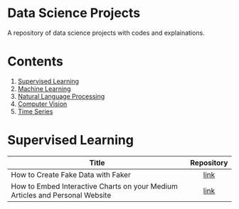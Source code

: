 # Data Science Projects
A repository of data science projects with codes and explainations.


# Contents
1. [Supervised Learning](#supervised-learning)
1. [Machine Learning](#machine-learning)
1. [Natural Language Processing](#natural-language-processing)
1. [Computer Vision](#computer-vision)
1. [Time Series](#time-series)


# Supervised Learning 

| Title        |  Repository  |
| ------------- | :-----:|
| How to Create Fake Data with Faker | [link](./data_science_tools/faker.ipynb) |
| How to Embed Interactive Charts on your Medium Articles and Personal Website | [link](./data_science_tools/embed_charts.ipynb) |
